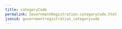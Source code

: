 ```yaml
---
title: categoryCode
permalink: GovernmentRegistration.categoryCode.html
jsonid: governmentregistration_categorycode
---
```

